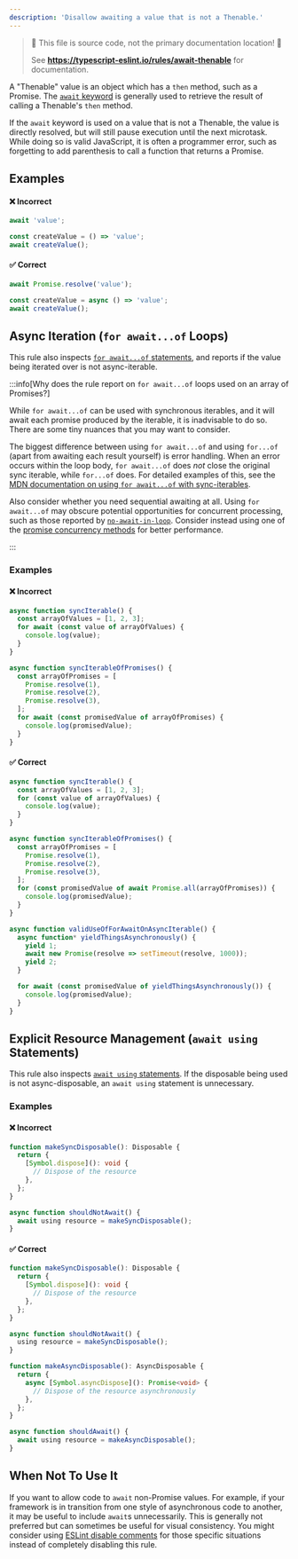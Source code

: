 ```yaml
---
description: 'Disallow awaiting a value that is not a Thenable.'
---
```


> 🛑 This file is source code, not the primary documentation location! 🛑
>
> See **https://typescript-eslint.io/rules/await-thenable** for documentation.

A "Thenable" value is an object which has a `then` method, such as a Promise.
The [`await` keyword](https://developer.mozilla.org/en-US/docs/Web/JavaScript/Reference/Operators/await) is generally used to retrieve the result of calling a Thenable's `then` method.

If the `await` keyword is used on a value that is not a Thenable, the value is directly resolved, but will still pause execution until the next microtask.
While doing so is valid JavaScript, it is often a programmer error, such as forgetting to add parenthesis to call a function that returns a Promise.

## Examples

<!--tabs-->

#### ❌ Incorrect

```ts
await 'value';

const createValue = () => 'value';
await createValue();
```

#### ✅ Correct

```ts
await Promise.resolve('value');

const createValue = async () => 'value';
await createValue();
```

<!--/tabs-->

## Async Iteration (`for await...of` Loops)

This rule also inspects [`for await...of` statements](https://developer.mozilla.org/en-US/docs/Web/JavaScript/Reference/Statements/for-await...of), and reports if the value being iterated over is not async-iterable.

:::info[Why does the rule report on `for await...of` loops used on an array of Promises?]

While `for await...of` can be used with synchronous iterables, and it will await each promise produced by the iterable, it is inadvisable to do so.
There are some tiny nuances that you may want to consider.

The biggest difference between using `for await...of` and using `for...of` (apart from awaiting each result yourself) is error handling.
When an error occurs within the loop body, `for await...of` does _not_ close the original sync iterable, while `for...of` does.
For detailed examples of this, see the [MDN documentation on using `for await...of` with sync-iterables](https://developer.mozilla.org/en-US/docs/Web/JavaScript/Reference/Statements/for-await...of#iterating_over_sync_iterables_and_generators).

Also consider whether you need sequential awaiting at all. Using `for await...of` may obscure potential opportunities for concurrent processing, such as those reported by [`no-await-in-loop`](https://eslint.org/docs/latest/rules/no-await-in-loop). Consider instead using one of the [promise concurrency methods](https://developer.mozilla.org/en-US/docs/Web/JavaScript/Reference/Global_Objects/Promise#promise_concurrency) for better performance.

:::

### Examples

<!--tabs-->

#### ❌ Incorrect

```ts
async function syncIterable() {
  const arrayOfValues = [1, 2, 3];
  for await (const value of arrayOfValues) {
    console.log(value);
  }
}

async function syncIterableOfPromises() {
  const arrayOfPromises = [
    Promise.resolve(1),
    Promise.resolve(2),
    Promise.resolve(3),
  ];
  for await (const promisedValue of arrayOfPromises) {
    console.log(promisedValue);
  }
}
```

#### ✅ Correct

```ts
async function syncIterable() {
  const arrayOfValues = [1, 2, 3];
  for (const value of arrayOfValues) {
    console.log(value);
  }
}

async function syncIterableOfPromises() {
  const arrayOfPromises = [
    Promise.resolve(1),
    Promise.resolve(2),
    Promise.resolve(3),
  ];
  for (const promisedValue of await Promise.all(arrayOfPromises)) {
    console.log(promisedValue);
  }
}

async function validUseOfForAwaitOnAsyncIterable() {
  async function* yieldThingsAsynchronously() {
    yield 1;
    await new Promise(resolve => setTimeout(resolve, 1000));
    yield 2;
  }

  for await (const promisedValue of yieldThingsAsynchronously()) {
    console.log(promisedValue);
  }
}
```

<!--/tabs-->

## Explicit Resource Management (`await using` Statements)

This rule also inspects [`await using` statements](https://www.typescriptlang.org/docs/handbook/release-notes/typescript-5-2.html#using-declarations-and-explicit-resource-management).
If the disposable being used is not async-disposable, an `await using` statement is unnecessary.

### Examples

<!--tabs-->

#### ❌ Incorrect

```ts
function makeSyncDisposable(): Disposable {
  return {
    [Symbol.dispose](): void {
      // Dispose of the resource
    },
  };
}

async function shouldNotAwait() {
  await using resource = makeSyncDisposable();
}
```

#### ✅ Correct

```ts
function makeSyncDisposable(): Disposable {
  return {
    [Symbol.dispose](): void {
      // Dispose of the resource
    },
  };
}

async function shouldNotAwait() {
  using resource = makeSyncDisposable();
}

function makeAsyncDisposable(): AsyncDisposable {
  return {
    async [Symbol.asyncDispose](): Promise<void> {
      // Dispose of the resource asynchronously
    },
  };
}

async function shouldAwait() {
  await using resource = makeAsyncDisposable();
}
```

<!--/tabs-->

## When Not To Use It

If you want to allow code to `await` non-Promise values.
For example, if your framework is in transition from one style of asynchronous code to another, it may be useful to include `await`s unnecessarily.
This is generally not preferred but can sometimes be useful for visual consistency.
You might consider using [ESLint disable comments](https://eslint.org/docs/latest/use/configure/rules#using-configuration-comments-1) for those specific situations instead of completely disabling this rule.
